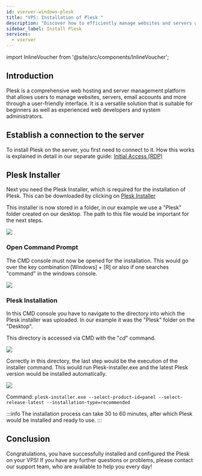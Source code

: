 ```yaml
---
id: vserver-windows-plesk
title: "VPS: Installation of Plesk "
description: "Discover how to efficiently manage websites and servers with Plesk’s versatile platform for beginners and experts alike → Learn more now"
sidebar_label: Install Plesk
services:
  - vserver
---
```


import InlineVoucher from '@site/src/components/InlineVoucher';

## Introduction

Plesk is a comprehensive web hosting and server management platform that allows users to manage websites, servers, email accounts and more through a user-friendly interface. It is a versatile solution that is suitable for beginners as well as experienced web developers and system administrators. 
<InlineVoucher />


## Establish a connection to the server

To install Plesk on the server, you first need to connect to it. How this works is explained in detail in our separate guide: [Initial Access (RDP)](vserver-windows-userdp.md)

## Plesk Installer 

Next you need the Plesk Installer, which is required for the installation of Plesk. This can be downloaded by clicking on  [Plesk Installer](https://installer-win.plesk.com/plesk-installer.exe)

This installer is now stored in a folder, in our example we use a "Plesk" folder created on our desktop. The path to this file would be important for the next steps.

![](https://screensaver01.zap-hosting.com/index.php/s/kLWzpPdxXRPKbHP/preview)

### Open Command Prompt

The CMD console must now be opened for the installation.
This would go over the key combination [Windows] + [R] or also if one searches "command" in the windows console. 

![](https://screensaver01.zap-hosting.com/index.php/s/Bxy33gxjASsf5G3/preview)

### Plesk Installation

In this CMD console you have to navigate to the directory into which the Plesk installer was uploaded. In our example it was the "Plesk" folder on the "Desktop".

This directory is accessed via CMD with the "*cd*" command.

![](https://screensaver01.zap-hosting.com/index.php/s/QzQmFzpi3SDQbbE/preview)

Correctly in this directory, the last step would be the execution of the installer command. This would run Plesk-installer.exe and the latest Plesk version would be installed automatically.

![](https://screensaver01.zap-hosting.com/index.php/s/2XcY2WEyX48RM4G/preview)

Command: `plesk-installer.exe --select-product-id=panel --select-release-latest --installation-type=recommended`

:::info
The installation process can take 30 to 60 minutes, after which Plesk would be installed and ready to use.
:::


## Conclusion

Congratulations, you have successfully installed and configured the Plesk on your VPS! If you have any further questions or problems, please contact our support team, who are available to help you every day! 

<InlineVoucher />
